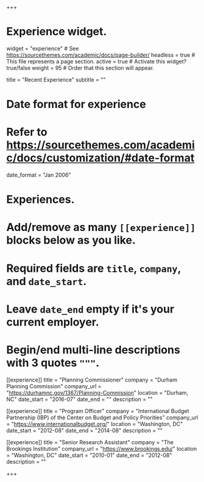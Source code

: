 +++
# Experience widget.
widget = "experience"  # See https://sourcethemes.com/academic/docs/page-builder/
headless = true  # This file represents a page section.
active = true  # Activate this widget? true/false
weight = 95  # Order that this section will appear.

title = "Recent Experience"
subtitle = ""

# Date format for experience
#   Refer to https://sourcethemes.com/academic/docs/customization/#date-format
date_format = "Jan 2006"

# Experiences.
#   Add/remove as many `[[experience]]` blocks below as you like.
#   Required fields are `title`, `company`, and `date_start`.
#   Leave `date_end` empty if it's your current employer.
#   Begin/end multi-line descriptions with 3 quotes `"""`.

[[experience]]
  title = "Planning Commissioner"
  company = "Durham Planning Commission"
  company_url = "https://durhamnc.gov/1367/Planning-Commission"
  location = "Durham, NC"
  date_start = "2016-07"
  date_end = ""
  description = ""

[[experience]]
  title = "Program Officer"
  company = "International Budget Partnership (IBP) of the Center on Budget and Policy Priorities"
  company_url = "https://www.internationalbudget.org/"
  location = "Washington, DC"
  date_start = "2012-08"
  date_end = "2014-08"
  description = ""
  
[[experience]]
  title = "Senior Research Assistant"
  company = "The Brookings Institution"
  company_url = "https://www.brookings.edu/"
  location = "Washington, DC"
  date_start = "2010-01"
  date_end = "2012-08"
  description = ""

+++
